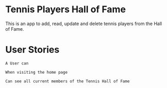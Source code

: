 # Tennis Players Hall of Fame

This is an app to add, read, update and delete tennis players from the Hall of Fame. 

# User Stories

`A User can`

`When visiting the home page`

`Can see all current members of the Tennis Hall of Fame`
